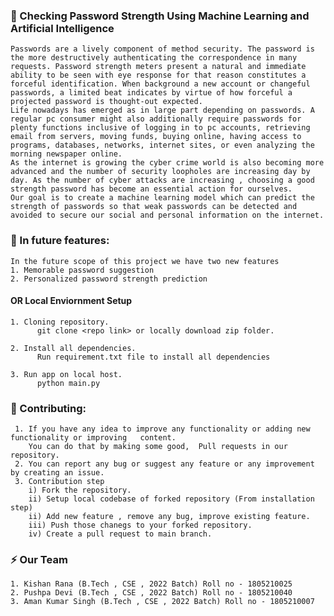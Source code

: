 ### :rocket: Checking Password Strength Using Machine Learning and Artificial Intelligence
    Passwords are a lively component of method security. The password is the more destructively authenticating the correspondence in many requests. Password strength meters present a natural and immediate ability to be seen with eye response for that reason constitutes a forceful identification. When background a new account or changeful passwords, a limited beat indicates by virtue of how forceful a projected password is thought-out expected.
    Life nowadays has emerged as in large part depending on passwords. A regular pc consumer might also additionally require passwords for plenty functions inclusive of logging in to pc accounts, retrieving email from servers, moving funds, buying online, having access to programs, databases, networks, internet sites, or even analyzing the morning newspaper online.
    As the internet is growing the cyber crime world is also becoming more advanced and the number of security loopholes are increasing day by day. As the number of cyber attacks are increasing , choosing a good strength password has become an essential action for ourselves.
    Our goal is to create a machine learning model which can predict the strength of passwords so that weak passwords can be detected and avoided to secure our social and personal information on the internet.
### :dart: In future features: 
    In the future scope of this project we have two new features
    1. Memorable password suggestion
    2. Personalized password strength prediction  

#### OR Local Enviornment Setup
    1. Cloning repository.
          git clone <repo link> or locally download zip folder.
          
    2. Install all dependencies.
          Run requirement.txt file to install all dependencies
       
    3. Run app on local host.
          python main.py
       
### :wrench: Contributing:
     1. If you have any idea to improve any functionality or adding new functionality or improving   content.
        You can do that by making some good,  Pull requests in our repository.
     2. You can report any bug or suggest any feature or any improvement by creating an issue.
     3. Contribution step 
        i) Fork the repository.
        ii) Setup local codebase of forked repository (From installation step)
        ii) Add new feature , remove any bug, improve existing feature.
        iii) Push those chanegs to your forked repository.
        iv) Create a pull request to main branch.

### :zap: Our Team
    1. Kishan Rana (B.Tech , CSE , 2022 Batch) Roll no - 1805210025
    2. Pushpa Devi (B.Tech , CSE , 2022 Batch) Roll no - 1805210040
    3. Aman Kumar Singh (B.Tech , CSE , 2022 Batch) Roll no - 1805210007

     

